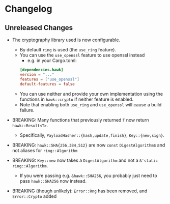 # Changelog

## Unreleased Changes

- The cryptography library used is now configurable.
    - By default `ring` is used (the `use_ring` feature).
    - You can use the `use_openssl` feature to use openssl instead
        - e.g. in your Cargo.toml:
        ```toml
        [dependencies.hawk]
        version = "..."
        features = ["use_openssl"]
        default-features = false
        ```
    - You can use neither and provide your own implementation using the functions in
      `hawk::crypto` if neither feature is enabled.
    - Note that enabling both `use_ring` and `use_openssl` will cause a build
      failure.

- BREAKING: Many functions that previously returned `T` now return `hawk::Result<T>`.
    - Specifically, `PayloadHasher::{hash,update,finish}`, `Key::{new,sign}`.

- BREAKING: `hawk::SHA{256,384,512}` are now `const` `DigestAlgorithm`s and not
  aliases for `ring::Algorithm`

- BREAKING: `Key::new` now takes a `DigestAlgorithm` and not a
  `&'static ring::Algorithm`.
    - If you were passing e.g. `&hawk::SHA256`, you probably just need
      to pass `hawk::SHA256` now instead.

- BREAKING (though unlikely): `Error::Rng` has been removed, and `Error::Crypto` added

